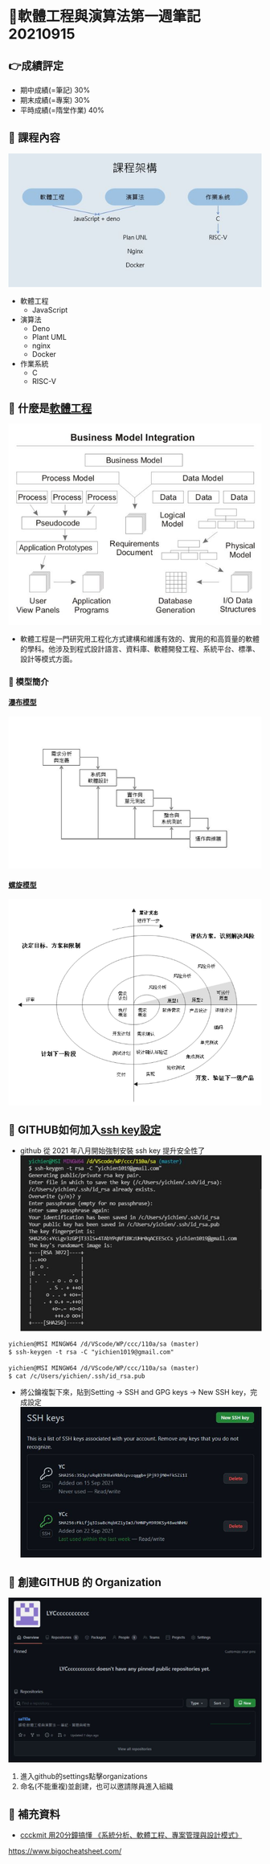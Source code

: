 # 📝軟體工程與演算法第一週筆記20210915
## 👉成績評定
* 期中成績(=筆記) 30%
* 期末成績(=專案) 30%
* 平時成績(=隋堂作業) 40%

## 📖 課程內容
![](pic/sastart.JPG)
* 軟體工程
    * JavaScript
* 演算法
    * Deno
    * Plant UML
    * nginx
    * Docker
* 作業系統
    * C
    * RISC-V

## 📖 什麼是[軟體工程](https://zh.wikipedia.org/zh-tw/%E8%BD%AF%E4%BB%B6%E5%B7%A5%E7%A8%8B)
![](pic/sa.jpg)
* 軟體工程是一門研究用工程化方式建構和維護有效的、實用的和高質量的軟體的學科。他涉及到程式設計語言、資料庫、軟體開發工程、系統平台、標準、設計等模式方面。
### 🔖 模型簡介
#### [瀑布模型](https://zh.wikipedia.org/wiki/%E7%80%91%E5%B8%83%E6%A8%A1%E5%9E%8B)
![](pic/waterfallmode.JPG)
#### [螺旋模型](https://zh.wikipedia.org/wiki/%E8%9E%BA%E6%97%8B%E6%A8%A1%E5%9E%8B)
![](pic/spiralmode.png)

## 📖 GITHUB如何加入[ssh key設定](https://programmermedia.org/root/%E9%99%B3%E9%8D%BE%E8%AA%A0/%E6%8A%80%E8%83%BD/git.md)
* github 從 2021 年八月開始強制安裝 ssh key 提升安全性了
![](pic/ssh.JPG)
```
yichien@MSI MINGW64 /d/VScode/WP/ccc/110a/sa (master)
$ ssh-keygen -t rsa -C "yichien1019@gmail.com"

yichien@MSI MINGW64 /d/VScode/WP/ccc/110a/sa (master)
$ cat /c/Users/yichien/.ssh/id_rsa.pub
```
* 將公鑰複製下來，貼到Setting -> SSH and GPG keys -> New SSH key，完成設定
![](pic/sshkey.JPG)

## 📖 創建GITHUB 的 Organization
![](pic/organ.JPG)
1. 進入github的settings點擊organizations
2. 命名(不能重複)並創建，也可以邀請隊員進入組織

## 📖 補充資料
* [ccckmit 用20分鐘搞懂 《系統分析、軟體工程、專案管理與設計模式》](https://www.slideshare.net/ccckmit/20-57269452)

https://www.bigocheatsheet.com/


